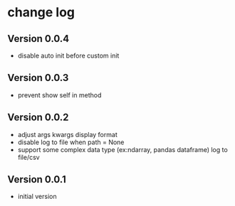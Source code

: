 # change log
## Version 0.0.4
* disable auto init before custom init

## Version 0.0.3
* prevent show self in method

## Version 0.0.2
* adjust args kwargs display format
* disable log to file when path = None
* support some complex data type (ex:ndarray, pandas dataframe)  log to file/csv

## Version 0.0.1
* initial version